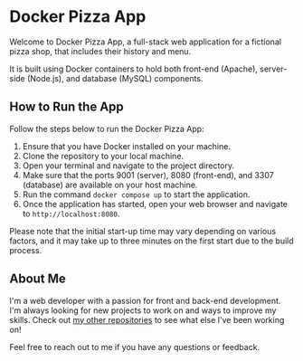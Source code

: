 
# Docker Pizza App

Welcome to Docker Pizza App, a full-stack web application for a fictional pizza shop, that includes their history and menu. 

It is built using Docker containers to hold both front-end (Apache), server-side (Node.js), and database (MySQL) components.

## How to Run the App

Follow the steps below to run the Docker Pizza App:

1. Ensure that you have Docker installed on your machine.
2. Clone the repository to your local machine.
3. Open your terminal and navigate to the project directory.
4. Make sure that the ports 9001 (server), 8080 (front-end), and 3307 (database) are available on your host machine.
5. Run the command `docker compose up` to start the application.
6. Once the application has started, open your web browser and navigate to `http://localhost:8080`.

Please note that the initial start-up time may vary depending on various factors, and it may take up to three minutes on the first start due to the build process.

## About Me

I'm a web developer with a passion for front and back-end development. I'm always looking for new projects to work on and ways to improve my skills. Check out <a href= 'https://github.com/MatheusFinatto'>my other repositories</a> to see what else I've been working on!

Feel free to reach out to me if you have any questions or feedback.
